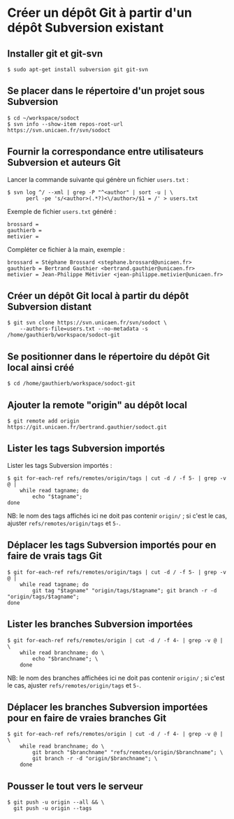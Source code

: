 # Créer un dépôt Git à partir d'un dépôt Subversion existant

## Installer git et git-svn

    $ sudo apt-get install subversion git git-svn

## Se placer dans le répertoire d'un projet sous Subversion

    $ cd ~/workspace/sodoct
    $ svn info --show-item repos-root-url
    https://svn.unicaen.fr/svn/sodoct

## Fournir la correspondance entre utilisateurs Subversion et auteurs Git

Lancer la commande suivante qui génère un fichier `users.txt` :

    $ svn log ^/ --xml | grep -P "^<author" | sort -u | \
          perl -pe 's/<author>(.*?)<\/author>/$1 = /' > users.txt

Exemple de fichier `users.txt` généré :

    brossard = 
    gauthierb = 
    metivier = 
    
Compléter ce fichier à la main, exemple :

    brossard = Stéphane Brossard <stephane.brossard@unicaen.fr>
    gauthierb = Bertrand Gauthier <bertrand.gauthier@unicaen.fr>
    metivier = Jean-Philippe Métivier <jean-philippe.metivier@unicaen.fr>

## Créer un dépôt Git local à partir du dépôt Subversion distant

    $ git svn clone https://svn.unicaen.fr/svn/sodoct \
        --authors-file=users.txt --no-metadata -s /home/gauthierb/workspace/sodoct-git

## Se positionner dans le répertoire du dépôt Git local ainsi créé 
    
    $ cd /home/gauthierb/workspace/sodoct-git
    
## Ajouter la remote "origin" au dépôt local
    
    $ git remote add origin https://git.unicaen.fr/bertrand.gauthier/sodoct.git
    
## Lister les tags Subversion importés

Lister les tags Subversion importés :

    $ git for-each-ref refs/remotes/origin/tags | cut -d / -f 5- | grep -v @ | 
        while read tagname; do
            echo "$tagname"; 
	done

NB: le nom des tags affichés ici ne doit pas contenir `origin/` ; si c'est le cas, ajuster `refs/remotes/origin/tags` et `5-`.

## Déplacer les tags Subversion importés pour en faire de vrais tags Git

    $ git for-each-ref refs/remotes/origin/tags | cut -d / -f 5- | grep -v @ | 
        while read tagname; do
            git tag "$tagname" "origin/tags/$tagname"; git branch -r -d "origin/tags/$tagname";
	done
    
## Lister les branches Subversion importées

    $ git for-each-ref refs/remotes/origin | cut -d / -f 4- | grep -v @ | \
        while read branchname; do \
            echo "$branchname"; \
        done

NB: le nom des branches affichées ici ne doit pas contenir `origin/` ; si c'est le cas, ajuster `refs/remotes/origin/tags` et `5-`.
    
## Déplacer les branches Subversion importées pour en faire de vraies branches Git

    $ git for-each-ref refs/remotes/origin | cut -d / -f 4- | grep -v @ | \
        while read branchname; do \
            git branch "$branchname" "refs/remotes/origin/$branchname"; \
            git branch -r -d "origin/$branchname"; \
        done

## Pousser le tout vers le serveur

    $ git push -u origin --all && \
      git push -u origin --tags 

